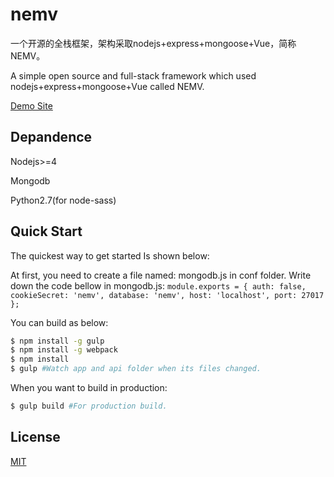# nemv

  一个开源的全栈框架，架构采取nodejs+express+mongoose+Vue，简称NEMV。

  A simple open source and full-stack framework which used nodejs+express+mongoose+Vue called NEMV.

  [Demo Site](http://www.nemv.club/)

## Depandence

  Nodejs>=4

  Mongodb

  Python2.7(for node-sass)

## Quick Start

  The quickest way to get started Is shown below:

  At first, you need to create a file named: mongodb.js in conf folder.
  Write down the code bellow in mongodb.js:
  `
      module.exports = {
        auth: false,
        cookieSecret: 'nemv',
        database: 'nemv',
        host: 'localhost',
        port: 27017
    };
  `

  You can build as below:

```bash
$ npm install -g gulp
$ npm install -g webpack
$ npm install
$ gulp #Watch app and api folder when its files changed.
```
  When you want to build in production:
    
```bash
$ gulp build #For production build.
```

## License

  [MIT](LICENSE)